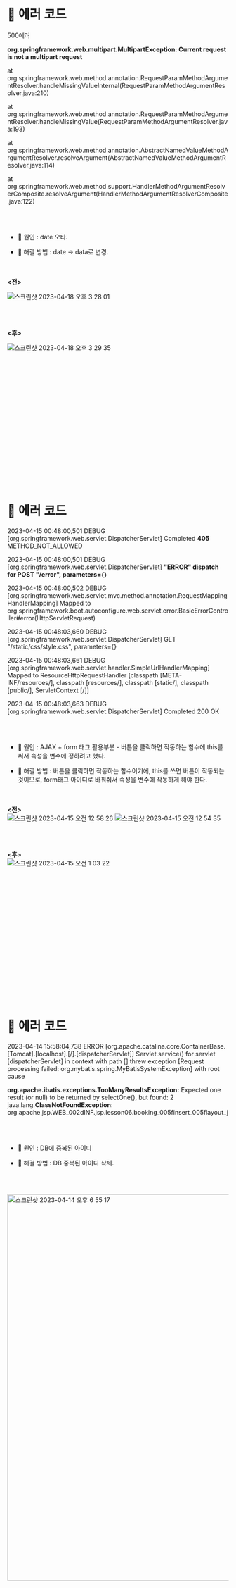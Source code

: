 
#  🌳 에러 코드

500에러

**org.springframework.web.multipart.MultipartException: Current request is not a multipart request**

at org.springframework.web.method.annotation.RequestParamMethodArgumentResolver.handleMissingValueInternal(RequestParamMethodArgumentResolver.java:210)

at org.springframework.web.method.annotation.RequestParamMethodArgumentResolver.handleMissingValue(RequestParamMethodArgumentResolver.java:193)

at org.springframework.web.method.annotation.AbstractNamedValueMethodArgumentResolver.resolveArgument(AbstractNamedValueMethodArgumentResolver.java:114)

at org.springframework.web.method.support.HandlerMethodArgumentResolverComposite.resolveArgument(HandlerMethodArgumentResolverComposite.java:122)
 


 <br><br>
 
 
* 🌾 원인 : date 오타.

* 🌾 해결 방법 :  date -> data로 변경.
 


 <br><br>
**<전>** <br>


![스크린샷 2023-04-18 오후 3 28 01](https://user-images.githubusercontent.com/116433637/232691942-dcfe99ae-a4a3-4b57-8870-e682de43b2a2.png)


 <br><br>

**<후>** <br>

![스크린샷 2023-04-18 오후 3 29 35](https://user-images.githubusercontent.com/116433637/232691966-910fbc10-76bf-428b-ad72-d90b35315d5e.png)



 <br>



<br><br><br><br><br><br><br><br><br><br><br><br><br><br><br>


























#  🌳 에러 코드

2023-04-15 00:48:00,501 DEBUG [org.springframework.web.servlet.DispatcherServlet] Completed **405** METHOD_NOT_ALLOWED

2023-04-15 00:48:00,501 DEBUG [org.springframework.web.servlet.DispatcherServlet] **"ERROR" dispatch for POST "/error", parameters={}**

2023-04-15 00:48:00,502 DEBUG [org.springframework.web.servlet.mvc.method.annotation.RequestMappingHandlerMapping] Mapped to org.springframework.boot.autoconfigure.web.servlet.error.BasicErrorController#error(HttpServletRequest)


2023-04-15 00:48:03,660 DEBUG [org.springframework.web.servlet.DispatcherServlet] GET "/static/css/style.css", parameters={}

2023-04-15 00:48:03,661 DEBUG [org.springframework.web.servlet.handler.SimpleUrlHandlerMapping] Mapped to ResourceHttpRequestHandler [classpath [META-INF/resources/], classpath [resources/], classpath [static/], classpath [public/], ServletContext [/]] 

2023-04-15 00:48:03,663 DEBUG [org.springframework.web.servlet.DispatcherServlet] Completed 200 OK

 


 <br><br>
 
 
* 🌾 원인 : AJAX + form 태그 활용부분 - 버튼을 클릭하면 작동하는 함수에  this를 써서 속성을 변수에 정하려고 했다.

* 🌾 해결 방법 : 버튼을 클릭하면 작동하는 함수이기에, this를 쓰면 버튼이 작동되는 것이므로, form태그 아이디로 바꿔줘서 속성을 변수에 작동하게 해야 한다. 
 


 <br><br>
**<전>** <br>
![스크린샷 2023-04-15 오전 12 58 26](https://user-images.githubusercontent.com/116433637/232098397-6ba22978-e286-4dce-a949-65ae9d961cd5.png)
![스크린샷 2023-04-15 오전 12 54 35](https://user-images.githubusercontent.com/116433637/232098409-86974c14-49a2-480e-9a68-327a04f51a1e.png)




 <br><br>

**<후>** <br>
![스크린샷 2023-04-15 오전 1 03 22](https://user-images.githubusercontent.com/116433637/232098420-2674cb5a-3cad-46f4-b9c3-5b9b53cdd8b2.png)



 <br>



<br><br><br><br><br><br><br><br><br><br><br><br><br><br><br>














#  🌳 에러 코드
2023-04-14 15:58:04,738 ERROR [org.apache.catalina.core.ContainerBase.[Tomcat].[localhost].[/].[dispatcherServlet]] Servlet.service() for servlet [dispatcherServlet] in context with path [] threw exception [Request processing failed: org.mybatis.spring.MyBatisSystemException] with root cause

<b>org.apache.ibatis.exceptions.TooManyResultsException:</b> Expected one result (or null) to be returned by selectOne(), but found: 2
java.lang.**ClassNotFoundException**: org.apache.jsp.WEB_002dINF.jsp.lesson06.booking_005finsert_005flayout_j


 <br><br>
 
 

* 🌾 원인 : DB에 중복된 아이디

* 🌾 해결 방법 :  DB 중복된 아이디 삭제.

 


 <br><br>


<img width="878" alt="스크린샷 2023-04-14 오후 6 55 17" src="https://user-images.githubusercontent.com/116433637/232097764-a58f472e-cf5f-4a16-b184-895c5eaeec17.png">




<br><br><br><br><br><br><br><br><br><br><br><br><br><br><br>

